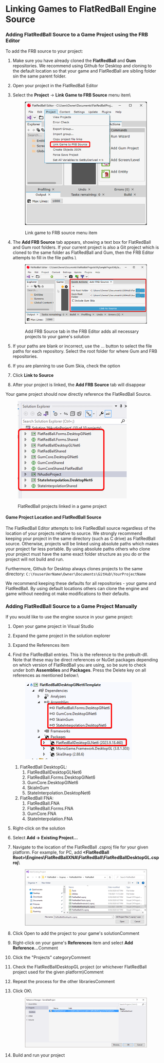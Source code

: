 # Linking Games to FlatRedBall Engine Source

### Adding FlatRedBall Source to a Game Project using the FRB Editor

To add the FRB source to your project:

1. Make sure you have already cloned the **FlatRedBall** and **Gum** repositories. We recommend using Github for Desktop and cloning to the default location so that your game and FlatRedBall are sibling folder sin the same parent folder.&#x20;
2. Open your project in the FlatRedBall Editor
3.  Select the **Project** -> **Link Game to FRB Source** menu item\


    <figure><img src="../.gitbook/assets/image (1).png" alt=""><figcaption><p>Link game to FRB source menu item</p></figcaption></figure>
4.  The **Add FRB Source** tab appears, showing a text box for FlatRedBall and Gum root folders. If your current project is also a Git project which is cloned to the same folder as FlatRedBall and Gum, then the FRB Editor attempts to fill in the file paths.\


    <figure><img src="../.gitbook/assets/image (1) (1).png" alt=""><figcaption><p>Add FRB Source tab in the FRB Editor adds all necessary projects to your game's solution</p></figcaption></figure>


5. If your paths are blank or incorrect, use the ... button to select the file paths for each repository. Select the root folder for where Gum and FRB repositories.
6. If you are planning to use Gum Skia, check the option
7. Click **Link to Source**
8. After your project is linked, the **Add FRB Source** tab will disappear

Your game project should now directly reference the FlatRedBall Source.

<figure><img src="../.gitbook/assets/image (2).png" alt=""><figcaption><p>FlatRedBall projects linked in a game project</p></figcaption></figure>

#### Game Project Location and FlatRedBall Source

The FlatRedBall Editor attempts to link FlatRedBall source regardless of the location of your projects relative to source. We strongly recommend keeping your project in the same directory (such as C drive) as FlatRedBall source. Otherwise, projects will be linked using absolute paths which makes your project far less portable. By using absolute paths others who clone your project must have the same exact folder structure as you do or the project will not build and run.

Furthermore, Github for Desktop always clones projects to the same directory: `C:\YouserUerName\Owner\Documents\GitHub\YourProjectName`

We recommend keeping these defaults for all repositories - your game and FlatRedBall. By using default locations others can clone the engine and game without needing ot make modifications to their defaults.

### Adding FlatRedBall Source to a Game Project Manually

If you would like to use the engine source in your game project:

1. Open your game project in Visual Studio
2. Expand the game project in the solution explorer
3. Expand the References item
4.  Find the FlatRedBall entries. This is the reference to the prebuilt-dll. Note that these may be direct references or NuGet packages depending on which version of FlatRedBall you are using, so be sure to check under both **Assemblies** and **Packages**. Press the Delete key on all references as mentioned below:\


    <figure><img src="../.gitbook/assets/image (3).png" alt=""><figcaption></figcaption></figure>

    1. FlatRedBall DesktopGL:
       1. FlatRedBallDesktopGLNet6
       2. FlatRedBall.Forms.DesktopGlNet6
       3. GumCore.DesktopGlNet6
       4. SkiaInGum
       5. StateInterpolation.DesktopNet6
    2. FlatRedBall FNA:
       1. FlatRedBall.FNA
       2. FlatRedBall.Forms.FNA
       3. GumCore.FNA
       4. StateInterpolation.FNA
5. Right-click on the solution
6. Select **Add -> Existing Project...**
7.  Navigate to the location of the FlatRedBall .csproj file for your given platform. For example, for PC, add **\<FlatRedBall Root>\Engines\FlatRedBallXNA\FlatRedBall\FlatRedBallDesktopGL.csproj**\


    <figure><img src="../.gitbook/assets/image (5).png" alt=""><figcaption></figcaption></figure>
8. Click Open to add the project to your game's solutionComment
9. Right-click on your game's **References** item and select **Add Reference...**&#x43;omment
10. Click the "Projects" categoryComment
11. Check the FlatRedBallDesktopGL project (or whichever FlatRedBall project used for the given platform)Comment
12. Repeat the process for the other librariesComment
13. Click OK\


    <figure><img src="../.gitbook/assets/image (6).png" alt=""><figcaption></figcaption></figure>
14. Build and run your project

